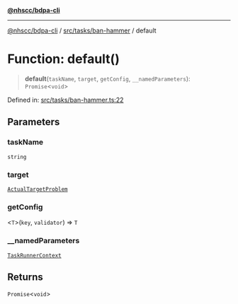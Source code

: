 [**@nhscc/bdpa-cli**](../../../../README.md)

***

[@nhscc/bdpa-cli](../../../../README.md) / [src/tasks/ban-hammer](../README.md) / default

# Function: default()

> **default**(`taskName`, `target`, `getConfig`, `__namedParameters`): `Promise`\<`void`\>

Defined in: [src/tasks/ban-hammer.ts:22](https://github.com/nhscc/bdpa-cli/blob/cc06230b8b3c4bd28c3da1903ce886e7c819a1ce/src/tasks/ban-hammer.ts#L22)

## Parameters

### taskName

`string`

### target

[`ActualTargetProblem`](../../../constant/type-aliases/ActualTargetProblem.md)

### getConfig

\<`T`\>(`key`, `validator`) => `T`

### \_\_namedParameters

[`TaskRunnerContext`](../../../util/type-aliases/TaskRunnerContext.md)

## Returns

`Promise`\<`void`\>
